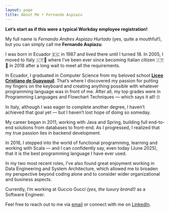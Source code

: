```yaml
---
layout: page
title: About Me • Fernando Aspiazu
---
```


**Let’s start as if this were a typical Workday employee registration!**

My full name is *Fernando Andres Aspiazu Hurtado* (yes, quite a mouthful!), but you can simply call me **Fernando Aspiazu**.

I was born in Ecuador 🇪🇨 in 1987 and lived there until I turned 18. In 2005, I moved to Italy 🇮🇹🤌 where I’ve been ever since becoming Italian citizen 🇮🇹🤌 in 2018 after a long wait to meet all the requirements.

In Ecuador, I graduated in Computer Science from my beloved school [**Liceo Cristiano de Guayaquil**](https://liceocristiano.edu.ec/). That’s where I discovered my passion for putting my fingers on the keyboard and creating anything possible with whatever programming language was in front of me. After all, my top grades were in Programming Languages and Flowchart Techniques — which says it all! 🙄

In Italy, although I was eager to complete another degree, I haven’t achieved that goal yet — but I haven’t lost hope of doing so someday.

My career began in 2011, working with Java and Spring, building full end-to-end solutions from databases to front-end. As I progressed, I realized that my true passion lies in backend development.

In 2016, I stepped into the world of functional programming, learning and working with Scala — and I can confidently say, even today (June 2025), that it is the best programming language I have ever used.

In my two most recent roles, I’ve also found great enjoyment working in Data Engineering and System Architecture, which allowed me to broaden my perspective beyond coding alone and to consider wider organizational and business aspects.

Currently, I’m working at Guccio Gucci _(yes, the luxury brand!)_ as a Software Engineer.

Feel free to reach out to me via [email](mailto:fe.aspiazu@gmail.com) or connect with me on [LinkedIn](https://www.linkedin.com/in/aspiazu/).
